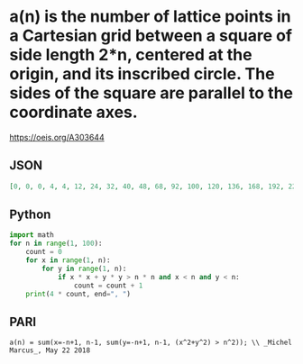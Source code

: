 # a\(n\) is the number of lattice points in a Cartesian grid between a square of side length 2\*n, centered at the origin, and its inscribed circle\. The sides of the square are parallel to the coordinate axes\.
https://oeis.org/A303644
## JSON
```JSON
[0, 0, 0, 4, 4, 12, 24, 32, 40, 48, 68, 92, 100, 120, 136, 168, 192, 220, 244, 268, 312, 336, 376, 420, 444, 484, 524, 576, 624, 664, 724, 764, 820, 868, 912, 992, 1040, 1116, 1156, 1220, 1304, 1368, 1440, 1496, 1564, 1660, 1732, 1816, 1888, 1960, 2032, 2116, 2220, 2308]
```
## Python
```Python
import math
for n in range(1, 100):
    count = 0
    for x in range(1, n):
        for y in range(1, n):
            if x * x + y * y > n * n and x < n and y < n:
                count = count + 1
    print(4 * count, end=", ")
```
## PARI
```PARI
a(n) = sum(x=-n+1, n-1, sum(y=-n+1, n-1, (x^2+y^2) > n^2)); \\ _Michel Marcus_, May 22 2018
```

